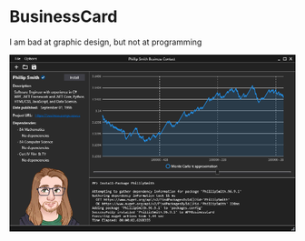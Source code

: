 # BusinessCard
I am bad at graphic design, but not at programming

![application screenshot](./Capture.PNG)
